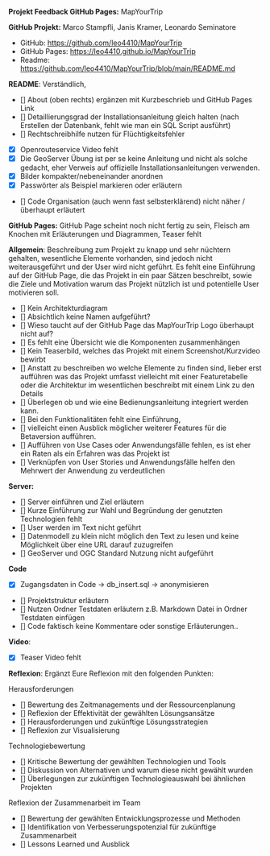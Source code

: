 **Projekt Feedback GitHub Pages:** MapYourTrip

**GitHub Projekt:** Marco Stampfli, Janis Kramer, Leonardo Seminatore

- GitHub: https://github.com/leo4410/MapYourTrip
- GitHub Pages: https://leo4410.github.io/MapYourTrip
- Readme: https://github.com/leo4410/MapYourTrip/blob/main/README.md

**README**: Verständlich,

- [] About (oben rechts) ergänzen mit Kurzbeschrieb und GitHub Pages Link
- [] Detaillierungsgrad der Installationsanleitung gleich halten (nach Erstellen der Datenbank, fehlt wie man ein SQL Script ausführt)
- [] Rechtschreibhilfe nutzen für Flüchtigkeitsfehler
- [x] Openrouteservice Video fehlt
- [x] Die GeoServer Übung ist per se keine Anleitung und nicht als solche gedacht, eher Verweis auf offizielle Installationsanleitungen verwenden.
- [x] Bilder kompakter/nebeneinander anordnen
- [x] Passwörter als Beispiel markieren oder erläutern
- [] Code Organisation (auch wenn fast selbsterklärend) nicht näher / überhaupt erläutert

**GitHub Pages:**
GitHub Page scheint noch nicht fertig zu sein, Fleisch am Knochen mit Erläuterungen und Diagrammen, Teaser fehlt

**Allgemein**: Beschreibung zum Projekt zu knapp und sehr nüchtern gehalten, wesentliche Elemente vorhanden, sind jedoch nicht weiterausgeführt und der User wird nicht geführt. Es fehlt eine Einführung auf der GitHub Page, die das Projekt in ein paar Sätzen beschreibt, sowie die Ziele und Motivation warum das Projekt nützlich ist und potentielle User motivieren soll.

- [] Kein Architekturdiagram
- [] Absichtlich keine Namen aufgeführt?
- [] Wieso taucht auf der GitHub Page das MapYourTrip Logo überhaupt nicht auf?
- [] Es fehlt eine Übersicht wie die Komponenten zusammenhängen
- [] Kein Teaserbild, welches das Projekt mit einem Screenshot/Kurzvideo bewirbt
- [] Anstatt zu beschreiben wo welche Elemente zu finden sind, lieber erst aufführen was das Projekt umfasst vielleicht mit einer Featuretabelle oder die Architektur im wesentlichen beschreibt mit einem Link zu den Details
- [] Überlegen ob und wie eine Bedienungsanleitung integriert werden kann.
- [] Bei den Funktionalitäten fehlt eine Einführung,
- [] vielleicht einen Ausblick möglicher weiterer Features für die Betaversion aufführen.
- [] Aufführen von Use Cases oder Anwendungsfälle fehlen, es ist eher ein Raten als ein Erfahren was das Projekt ist
- [] Verknüpfen von User Stories und Anwendungsfälle helfen den Mehrwert der Anwendung zu verdeutlichen

**Server:**

- [] Server einführen und Ziel erläutern
- [] Kurze Einführung zur Wahl und Begründung der genutzten Technologien fehlt
- [] User werden im Text nicht geführt
- [] Datenmodell zu klein nicht möglich den Text zu lesen und keine Möglichkeit über eine URL darauf zuzugreifen
- [] GeoServer und OGC Standard Nutzung nicht aufgeführt

**Code**

- [x] Zugangsdaten in Code -> db_insert.sql -> anonymisieren
- [] Projektstruktur erläutern
- [] Nutzen Ordner Testdaten erläutern z.B. Markdown Datei in Ordner Testdaten einfügen
- [] Code faktisch keine Kommentare oder sonstige Erläuterungen..

**Video**:

- [x] Teaser Video fehlt

**Reflexion**:
Ergänzt Eure Reflexion mit den folgenden Punkten:

Herausforderungen

- [] Bewertung des Zeitmanagements und der Ressourcenplanung
- [] Reflexion der Effektivität der gewählten Lösungsansätze
- [] Herausforderungen und zukünftige Lösungsstrategien
- [] Reflexion zur Visualisierung

Technologiebewertung

- [] Kritische Bewertung der gewählten Technologien und Tools
- [] Diskussion von Alternativen und warum diese nicht gewählt wurden
- [] Überlegungen zur zukünftigen Technologieauswahl bei ähnlichen Projekten

Reflexion der Zusammenarbeit im Team

- [] Bewertung der gewählten Entwicklungsprozesse und Methoden
- [] Identifikation von Verbesserungspotenzial für zukünftige Zusammenarbeit
- [] Lessons Learned und Ausblick
